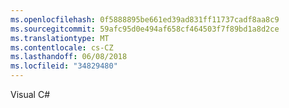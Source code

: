 ```yaml
---
ms.openlocfilehash: 0f5888895be661ed39ad831ff11737cadf8aa8c9
ms.sourcegitcommit: 59afc95d0e494af658cf464503f7f89bd1a8d2ce
ms.translationtype: MT
ms.contentlocale: cs-CZ
ms.lasthandoff: 06/08/2018
ms.locfileid: "34829480"
---
```

Visual C#